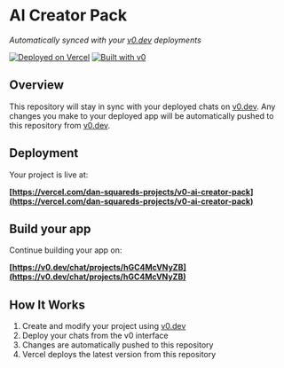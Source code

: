 # AI Creator Pack

*Automatically synced with your [v0.dev](https://v0.dev) deployments*

[![Deployed on Vercel](https://img.shields.io/badge/Deployed%20on-Vercel-black?style=for-the-badge&logo=vercel)](https://vercel.com/dan-squareds-projects/v0-ai-creator-pack)
[![Built with v0](https://img.shields.io/badge/Built%20with-v0.dev-black?style=for-the-badge)](https://v0.dev/chat/projects/hGC4McVNyZB)

## Overview

This repository will stay in sync with your deployed chats on [v0.dev](https://v0.dev).
Any changes you make to your deployed app will be automatically pushed to this repository from [v0.dev](https://v0.dev).

## Deployment

Your project is live at:

**[https://vercel.com/dan-squareds-projects/v0-ai-creator-pack](https://vercel.com/dan-squareds-projects/v0-ai-creator-pack)**

## Build your app

Continue building your app on:

**[https://v0.dev/chat/projects/hGC4McVNyZB](https://v0.dev/chat/projects/hGC4McVNyZB)**

## How It Works

1. Create and modify your project using [v0.dev](https://v0.dev)
2. Deploy your chats from the v0 interface
3. Changes are automatically pushed to this repository
4. Vercel deploys the latest version from this repository